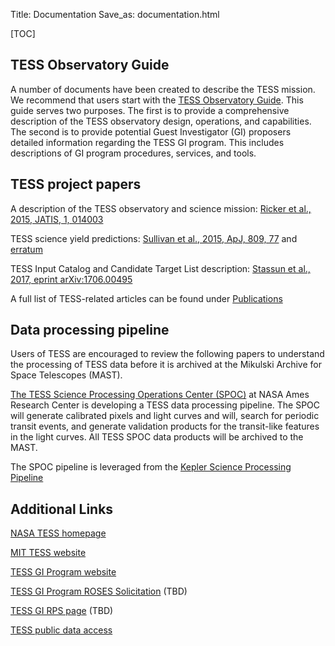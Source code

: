 Title: Documentation
Save_as: documentation.html

[TOC]


## TESS Observatory Guide
A number of documents have been created to describe the TESS mission. We recommend that users start with the [TESS Observatory Guide](). This guide serves two purposes. The first is to provide a comprehensive description of the TESS observatory design, operations, and capabilities. The second is to provide potential Guest Investigator (GI) proposers detailed information regarding the TESS GI program. This includes descriptions of GI program procedures, services, and tools. 


## TESS project papers

A description of the TESS observatory and science mission: [Ricker et al., 2015, JATIS, 1, 014003](http://adsabs.harvard.edu/abs/2015JATIS...1a4003R)
 
TESS science yield predictions: [Sullivan et al., 2015, ApJ, 809, 77](http://adsabs.harvard.edu/abs/2015ApJ...809...77S) and [erratum](http://adsabs.harvard.edu/abs/2017ApJ...837...99S)
 
TESS Input Catalog and Candidate Target List description: [Stassun et al., 2017, eprint arXiv:1706.00495](http://adsabs.harvard.edu/abs/2017arXiv170600495S)


A full list of TESS-related articles can be found under [Publications](publications.html)


## Data processing pipeline

Users of TESS are encouraged to review the following papers to understand the processing of TESS data before it is archived at the Mikulski Archive for Space Telescopes (MAST).

 
[The TESS Science Processing Operations Center (SPOC)](http://adsabs.harvard.edu/abs/2016SPIE.9913E..3EJ) at NASA Ames Research Center is developing a TESS data processing pipeline. The SPOC will generate calibrated pixels and light curves and will, search for periodic transit events, and generate validation products for the transit-like features in the light curves. All TESS SPOC data products will be archived to the MAST.


The SPOC pipeline is leveraged from the [Kepler Science Processing Pipeline](http://adsabs.harvard.edu/abs/2010ApJ...713L..87J)





## Additional Links

[NASA TESS homepage](https://tess.gsfc.nasa.gov/)
 
[MIT TESS website](http://tess.mit.edu/)
 
[TESS GI Program website](https://heasarc.gsfc.nasa.gov/docs/tess/)
 
[TESS GI Program ROSES Solicitation](https://nspires.nasaprs.com/external/)   (TBD)
 
[TESS GI RPS page](https://heasarc.gsfc.nasa.gov/ark/tess/)  (TBD)
 
[TESS public data access](https://archive.stsci.edu/tess/)
 








